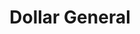 ---
title: "Dollar General"
url: /statesville/dollar-general-old-mountain-road-2/
shop: Kramladen
---